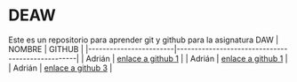 # DEAW
Este es un repositorio para aprender git y github para la asignatura DAW
|        NOMBRE          |                     GITHUB                       |
|------------------------|--------------------------------------------------|
| Adrián  | [enlace a github 1](https://github.com/Adnaaaa) |
| Adrián  | [enlace a github 1](https://github.com/Adnaaaa) |
| Adrián  | [enlace a github 3](https://github.com/Adnaaaa) |
